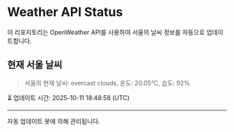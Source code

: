 
# Weather API Status

이 리포지토리는 OpenWeather API를 사용하여 서울의 날씨 정보를 자동으로 업데이트합니다.

## 현재 서울 날씨
> 서울의 현재 날씨: overcast clouds, 온도: 20.05°C, 습도: 92%

⏳ 업데이트 시간: 2025-10-11 18:48:58 (UTC)

---
자동 업데이트 봇에 의해 관리됩니다.
